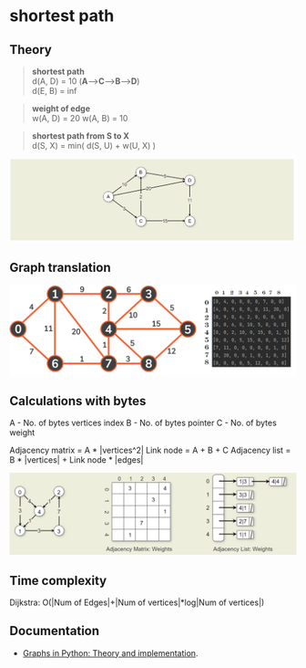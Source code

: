 # shortest path

## Theory

> **shortest path**\
> d(A, D) = 10 (**A**-->**C**-->**B**-->**D**)\
> d(E, B) = inf

> **weight of edge**\
> w(A, D) = 20
> w(A, B) = 10

> **shortest path from S to X**\
> d(S, X) = min( d(S, U) + w(U, X) )

![Graph 1](img/graph1.png)

## Graph translation

![Graph 2](img/graph2.png)

## Calculations with bytes

A - No. of bytes vertices index
B - No. of bytes pointer
C - No. of bytes weight

Adjacency matrix = A * |vertices^2|
Link node = A + B + C
Adjacency list = B * |vertices| + Link node * |edges|

![Graph 3](img/graph3.png)

## Time complexity

Dijkstra: O(|Num of Edges|+|Num of vertices|*log|Num of vertices|)

## Documentation

- [Graphs in Python: Theory and implementation](https://stackabuse.com/courses/graphs-in-python-theory-and-implementation/lessons/dijkstras-algorithm/).